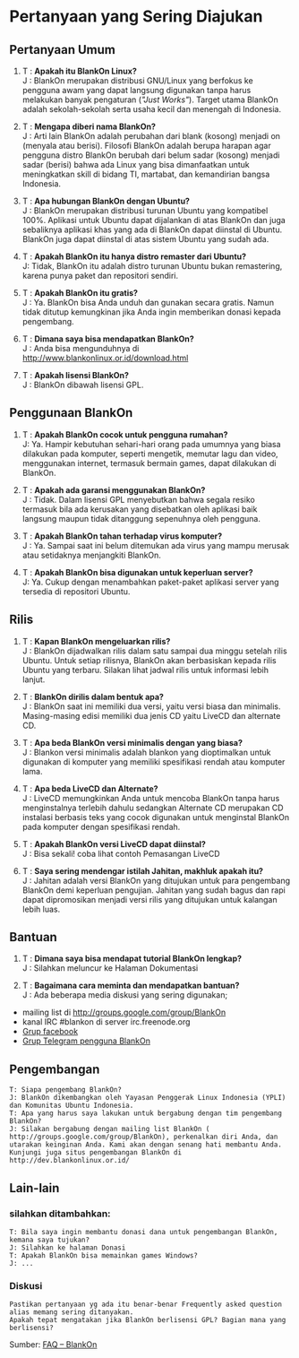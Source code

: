 # Pertanyaan yang Sering Diajukan

## Pertanyaan Umum

1. T  : **Apakah itu BlankOn Linux?**
<br>J : BlankOn merupakan distribusi GNU/Linux yang berfokus ke pengguna awam yang dapat langsung digunakan tanpa harus melakukan banyak pengaturan (*"Just Works"*). Target utama BlankOn adalah sekolah-sekolah serta usaha kecil dan menengah di Indonesia.

2. T  : **Mengapa diberi nama BlankOn?**
<br>J : Arti lain BlankOn adalah perubahan dari blank (kosong) menjadi on (menyala atau berisi). Filosofi BlankOn adalah berupa harapan agar pengguna distro BlankOn berubah dari belum sadar (kosong) menjadi sadar (berisi) bahwa ada Linux yang bisa dimanfaatkan untuk meningkatkan skill di bidang TI, martabat, dan kemandirian bangsa Indonesia.

3. T  : **Apa hubungan BlankOn dengan Ubuntu?**
<br>J : BlankOn merupakan distribusi turunan Ubuntu yang kompatibel 100%. Aplikasi untuk Ubuntu dapat dijalankan di atas BlankOn dan juga sebaliknya aplikasi khas yang ada di BlankOn dapat diinstal di Ubuntu. BlankOn juga dapat diinstal di atas sistem Ubuntu yang sudah ada.
    
4. T  : **Apakah BlankOn itu hanya distro remaster dari Ubuntu?**
<br>J: Tidak, BlankOn itu adalah distro turunan Ubuntu bukan remastering, karena punya paket dan repositori sendiri.
    
5. T  : **Apakah BlankOn itu gratis?**
<br>J : Ya. BlankOn bisa Anda unduh dan gunakan secara gratis. Namun tidak ditutup kemungkinan jika Anda ingin memberikan donasi kepada pengembang.
    
6. T  : **Dimana saya bisa mendapatkan BlankOn?**
<br>J : Anda bisa mengunduhnya di http://www.blankonlinux.or.id/download.html
  
7. T  : **Apakah lisensi BlankOn?**
<br>J : BlankOn dibawah lisensi GPL. 

## Penggunaan BlankOn

1. T  : **Apakah BlankOn cocok untuk pengguna rumahan?**
<br>J: Ya. Hampir kebutuhan sehari-hari orang pada umumnya yang biasa dilakukan pada komputer, seperti mengetik, memutar lagu dan video, menggunakan internet, termasuk bermain games, dapat dilakukan di BlankOn.

2. T  : **Apakah ada garansi menggunakan BlankOn?**
<br>J : Tidak. Dalam lisensi GPL menyebutkan bahwa segala resiko termasuk bila ada kerusakan yang disebatkan oleh aplikasi baik langsung maupun tidak ditanggung sepenuhnya oleh pengguna.
    
3. T  : **Apakah BlankOn tahan terhadap virus komputer?**
<br>J : Ya. Sampai saat ini belum ditemukan ada virus yang mampu merusak atau setidaknya menjangkiti BlankOn.
      
4. T  : **Apakah BlankOn bisa digunakan untuk keperluan server?**
<br>J: Ya. Cukup dengan menambahkan paket-paket aplikasi server yang tersedia di repositori Ubuntu. 


## Rilis

1. T  : **Kapan BlankOn mengeluarkan rilis?**
<br>J : BlankOn dijadwalkan rilis dalam satu sampai dua minggu setelah rilis Ubuntu. Untuk setiap rilisnya, BlankOn akan berbasiskan kepada rilis Ubuntu yang terbaru. Silakan lihat jadwal rilis untuk informasi lebih lanjut.
    
2. T  : **BlankOn dirilis dalam bentuk apa?**
<br>J : BlankOn saat ini memiliki dua versi, yaitu versi biasa dan minimalis. Masing-masing edisi memiliki dua jenis CD yaitu LiveCD dan alternate CD.

3. T  : **Apa beda BlankOn versi minimalis dengan yang biasa?**
<br>J : Blankon versi minimalis adalah blankon yang dioptimalkan untuk digunakan di komputer yang memiliki spesifikasi rendah atau komputer lama.
    
4. T  : **Apa beda LiveCD dan Alternate?**
<br>J : LiveCD memungkinkan Anda untuk mencoba BlankOn tanpa harus menginstalnya terlebih dahulu sedangkan Alternate CD merupakan CD instalasi berbasis teks yang cocok digunakan untuk menginstal BlankOn pada komputer dengan spesifikasi rendah.
    
5. T  : **Apakah BlankOn versi LiveCD dapat diinstal?**
<br>J : Bisa sekali! coba lihat contoh Pemasangan LiveCD

6. T  : **Saya sering mendengar istilah Jahitan, makhluk apakah itu?**
<br>J : Jahitan adalah versi BlankOn yang ditujukan untuk para pengembang BlankOn demi keperluan pengujian. Jahitan yang sudah bagus dan rapi dapat dipromosikan menjadi versi rilis yang ditujukan untuk kalangan lebih luas. 


## Bantuan
1. T  : **Dimana saya bisa mendapat tutorial BlankOn lengkap?**
<br>J : Silahkan meluncur ke Halaman Dokumentasi
    
2. T  : **Bagaimana cara meminta dan mendapatkan bantuan?**
<br>J : Ada beberapa media diskusi yang sering digunakan;
- mailing list di http://groups.google.com/group/BlankOn
- kanal IRC #blankon di server irc.freenode.org 
- [Grup facebook](https://www.facebook.com/groups/blankonlinux/)
- [Grup Telegram pengguna BlankOn](https://telegram.me/BlankOnLinux)

## Pengembangan

    T: Siapa pengembang BlankOn?
    J: BlankOn dikembangkan oleh ​Yayasan Penggerak Linux Indonesia (YPLI) dan ​Komunitas Ubuntu Indonesia.
    T: Apa yang harus saya lakukan untuk bergabung dengan tim pengembang BlankOn?
    J: Silakan bergabung dengan mailing list BlankOn (​http://groups.google.com/group/BlankOn), perkenalkan diri Anda, dan utarakan keinginan Anda. Kami akan dengan senang hati membantu Anda. Kunjungi juga situs pengembangan BlankOn di ​http://dev.blankonlinux.or.id/ 

## Lain-lain

### silahkan ditambahkan:

    T: Bila saya ingin membantu donasi dana untuk pengembangan BlankOn, kemana saya tujukan?
    J: Silahkan ke halaman Donasi
    T: Apakah BlankOn bisa memainkan games Windows?
    J: ... 

### Diskusi

    Pastikan pertanyaan yg ada itu benar-benar Frequently asked question alias memang sering ditanyakan.
    Apakah tepat mengatakan jika BlankOn berlisensi GPL? Bagian mana yang berlisensi? 
    
Sumber: [FAQ – BlankOn](http://dev.blankonlinux.or.id/wiki/FAQ)

